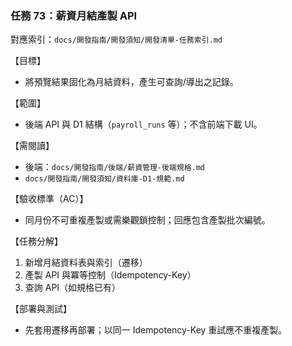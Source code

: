 ### 任務 73：薪資月結產製 API

對應索引：`docs/開發指南/開發須知/開發清單-任務索引.md`

【目標】
- 將預覽結果固化為月結資料，產生可查詢/導出之記錄。

【範圍】
- 後端 API 與 D1 結構（`payroll_runs` 等）；不含前端下載 UI。

【需閱讀】
- 後端：`docs/開發指南/後端/薪資管理-後端規格.md`
- `docs/開發指南/開發須知/資料庫-D1-規範.md`

【驗收標準（AC）】
- 同月份不可重複產製或需樂觀鎖控制；回應包含產製批次編號。

【任務分解】
1) 新增月結資料表與索引（遷移）
2) 產製 API 與冪等控制（Idempotency-Key）
3) 查詢 API（如規格已有）

【部署與測試】
- 先套用遷移再部署；以同一 Idempotency-Key 重試應不重複產製。


